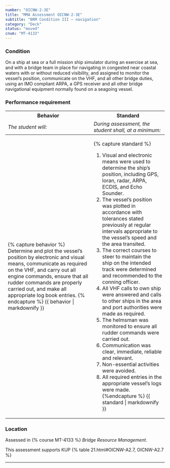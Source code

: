 ```yaml
---
number: "OICNW-2-3E"
title: "MMA Assessment OICNW-2-3E"
subtitle: "BRM Condition III – navigation"
category: "Deck"
status: "moved"
cnum: "MT-4133"
---
```

### Condition

On a ship at sea or a full mission ship simulator during an exercise at sea, and with a bridge team in place for navigating in congested near coastal waters with or without reduced visibility, and assigned to monitor the vessel’s position, communicate on the VHF, and all other bridge duties, using an IMO compliant ARPA, a GPS receiver and all other bridge navigational equipment normally found on a seagoing vessel.

### Performance requirement 

<table width='100%' class='Guidelines'>
 <thead>
 <tr>
     <th class='thirty'>Behavior</th>
     <th class='seventy'>Standard</th>
 </tr>
 <tr>
     <td><em>The student will:</em></td>
     <td><em>During assessment, the student shall, at a minimum:</em></td>
 </tr>
 </thead>
 <tbody>
 

<tr><td>

{% capture behavior %}
Determine and plot the vessel’s position by electronic and visual means, communicate as required on the VHF, and carry out all engine commands, ensure that all rudder commands are properly carried out, and make all appropriate log book entries.
{% endcapture %}
{{ behavior | markdownify }}

</td><td>

{% capture standard %}
1. Visual and electronic means were used to determine the ship’s position, including GPS, loran, radar, ARPA, ECDIS, and Echo Sounder.
2. The vessel’s position was plotted in accordance with tolerances stated previously at regular intervals appropriate to the vessel’s speed and the area transited.
3. The correct courses to steer to maintain the ship on the intended track were determined and recommended to the conning officer.
4. All VHF calls to own ship were answered and calls to other ships in the area and port authorities were made as required.
5. The helmsman was monitored to ensure all rudder commands were carried out.
6. Communication was clear, immediate, reliable and relevant.
7. Non-essential activities were avoided.
8. All required entries in the appropriate vessel’s logs were made.
{%endcapture %}
{{ standard | markdownify }}

</td></tr>



 </tbody>
 </table>

### Location

Assessed in  {% course  MT-4133 %}  *Bridge Resource Management*.

This assessment supports KUP {% table 21.html#OICNW-A2.7, OICNW-A2.7 %}

***


